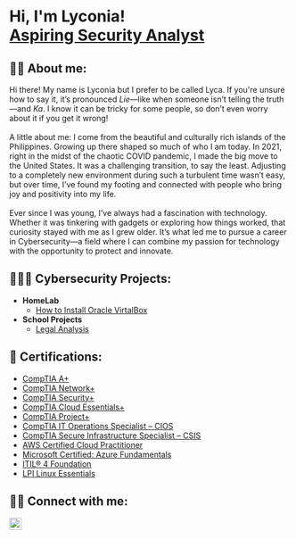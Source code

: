 <h1>Hi, I'm Lyconia! <br/><a href="https://www.linkedin.com/in/lycaleynes/">Aspiring Security Analyst</a></h1>

<h2> 👋🏻 About me:</h2>

Hi there! My name is Lyconia but I prefer to be called Lyca. If you're unsure how to say it, it’s pronounced <i>Lie</i>—like when someone isn’t telling the truth—and <i>Ka</i>. I know it can be tricky for some people, so don’t even worry about it if you get it wrong! <br/><br/>A little about me: I come from the beautiful and culturally rich islands of the Philippines. Growing up there shaped so much of who I am today. In 2021, right in the midst of the chaotic COVID pandemic, I made the big move to the United States. It was a challenging transition, to say the least. Adjusting to a completely new environment during such a turbulent time wasn’t easy, but over time, I’ve found my footing and connected with people who bring joy and positivity into my life. <br/><br/>Ever since I was young, I’ve always had a fascination with technology. Whether it was tinkering with gadgets or exploring how things worked, that curiosity stayed with me as I grew older. It’s what led me to pursue a career in Cybersecurity—a field where I can combine my passion for technology with the opportunity to protect and innovate.

<h2> 👩🏻‍💻 Cybersecurity Projects:</h2>

- <b>HomeLab</b>
  - [How to Install Oracle VirtalBox](https://github.com/lycaleynes/OracleVirtualBox)
- <b>School Projects</b>
  - [Legal Analysis](https://github.com/lycaleynes/Legal-Analysis)
 
<h2> 📄 Certifications:</h2>

- [CompTIA A+](https://www.credly.com/badges/58589332-186f-4925-b703-bd7ffe4e9d16)
- [CompTIA Network+](https://www.credly.com/badges/2ec93ab1-d3a3-403e-a585-c61b520d50f6)
- [CompTIA Security+](https://www.credly.com/badges/efb5f21d-3462-4c4f-b407-8ba94155b732)
- [CompTIA Cloud Essentials+](https://www.credly.com/badges/2ee056d1-6b42-4460-a4ce-6331ddda516e)
- [CompTIA Project+](https://www.credly.com/badges/385e0cc9-1b19-4149-a348-b0897595ad7c)
- [CompTIA IT Operations Specialist – CIOS](https://www.credly.com/badges/f4ef57f6-521d-4959-b7d0-e9b38596f3b5)
- [CompTIA Secure Infrastructure Specialist – CSIS](https://www.credly.com/badges/3b1a69de-71be-4cb4-9c55-06557b100c70)
- [AWS Certified Cloud Practitioner](https://www.credly.com/badges/751248f5-ddf0-4fac-b43f-e4845d6027e3)
- [Microsoft Certified: Azure Fundamentals](https://learn.microsoft.com/en-us/users/lyconialeynes-7181/credentials/f1a2a6e8ebffa7c1?ref=https%3A%2F%2Fwww.linkedin.com%2F)
- [ITIL® 4 Foundation](https://drive.google.com/file/d/1tSGPxam_jJW32MQVJuok6i7ESY3OPIqF/view)
- [LPI Linux Essentials](https://cs.lpi.org/caf/Xamman/certification/verify/LPI000639436/dck9kn7jmv)

<h2> 🤳🏻 Connect with me:</h2>

[<img align="left" alt="JoshMadakor | LinkedIn" width="22px" src="https://i.imgur.com/OQUXwNp.jpeg" />][linkedin]

[linkedin]: https://linkedin.com/in/lycaleynes
